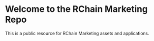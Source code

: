 # Welcome to the RChain Marketing Repo

This is a public resource for RChain Marketing assets and applications. 
